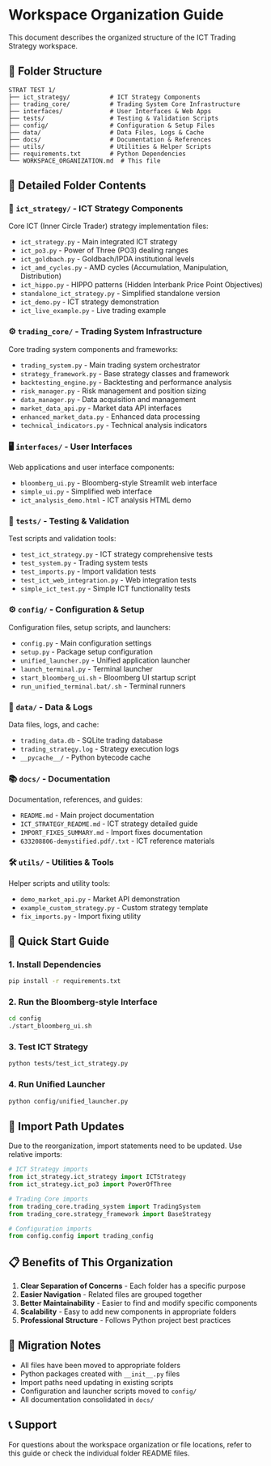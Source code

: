 # Workspace Organization Guide

This document describes the organized structure of the ICT Trading Strategy workspace.

## 📁 Folder Structure

```
STRAT TEST 1/
├── ict_strategy/           # ICT Strategy Components
├── trading_core/           # Trading System Core Infrastructure  
├── interfaces/             # User Interfaces & Web Apps
├── tests/                  # Testing & Validation Scripts
├── config/                 # Configuration & Setup Files
├── data/                   # Data Files, Logs & Cache
├── docs/                   # Documentation & References
├── utils/                  # Utilities & Helper Scripts
├── requirements.txt        # Python Dependencies
└── WORKSPACE_ORGANIZATION.md  # This file
```

## 📂 Detailed Folder Contents

### 🎯 `ict_strategy/` - ICT Strategy Components
Core ICT (Inner Circle Trader) strategy implementation files:

- `ict_strategy.py` - Main integrated ICT strategy
- `ict_po3.py` - Power of Three (PO3) dealing ranges
- `ict_goldbach.py` - Goldbach/IPDA institutional levels
- `ict_amd_cycles.py` - AMD cycles (Accumulation, Manipulation, Distribution)
- `ict_hippo.py` - HIPPO patterns (Hidden Interbank Price Point Objectives)
- `standalone_ict_strategy.py` - Simplified standalone version
- `ict_demo.py` - ICT strategy demonstration
- `ict_live_example.py` - Live trading example

### ⚙️ `trading_core/` - Trading System Infrastructure
Core trading system components and frameworks:

- `trading_system.py` - Main trading system orchestrator
- `strategy_framework.py` - Base strategy classes and framework
- `backtesting_engine.py` - Backtesting and performance analysis
- `risk_manager.py` - Risk management and position sizing
- `data_manager.py` - Data acquisition and management
- `market_data_api.py` - Market data API interfaces
- `enhanced_market_data.py` - Enhanced data processing
- `technical_indicators.py` - Technical analysis indicators

### 🖥️ `interfaces/` - User Interfaces
Web applications and user interface components:

- `bloomberg_ui.py` - Bloomberg-style Streamlit web interface
- `simple_ui.py` - Simplified web interface
- `ict_analysis_demo.html` - ICT analysis HTML demo

### 🧪 `tests/` - Testing & Validation
Test scripts and validation tools:

- `test_ict_strategy.py` - ICT strategy comprehensive tests
- `test_system.py` - Trading system tests
- `test_imports.py` - Import validation tests
- `test_ict_web_integration.py` - Web integration tests
- `simple_ict_test.py` - Simple ICT functionality tests

### ⚙️ `config/` - Configuration & Setup
Configuration files, setup scripts, and launchers:

- `config.py` - Main configuration settings
- `setup.py` - Package setup configuration
- `unified_launcher.py` - Unified application launcher
- `launch_terminal.py` - Terminal launcher
- `start_bloomberg_ui.sh` - Bloomberg UI startup script
- `run_unified_terminal.bat/.sh` - Terminal runners

### 💾 `data/` - Data & Logs
Data files, logs, and cache:

- `trading_data.db` - SQLite trading database
- `trading_strategy.log` - Strategy execution logs
- `__pycache__/` - Python bytecode cache

### 📚 `docs/` - Documentation
Documentation, references, and guides:

- `README.md` - Main project documentation
- `ICT_STRATEGY_README.md` - ICT strategy detailed guide
- `IMPORT_FIXES_SUMMARY.md` - Import fixes documentation
- `633208806-demystified.pdf/.txt` - ICT reference materials

### 🛠️ `utils/` - Utilities & Tools
Helper scripts and utility tools:

- `demo_market_api.py` - Market API demonstration
- `example_custom_strategy.py` - Custom strategy template
- `fix_imports.py` - Import fixing utility

## 🚀 Quick Start Guide

### 1. Install Dependencies
```bash
pip install -r requirements.txt
```

### 2. Run the Bloomberg-style Interface
```bash
cd config
./start_bloomberg_ui.sh
```

### 3. Test ICT Strategy
```bash
python tests/test_ict_strategy.py
```

### 4. Run Unified Launcher
```bash
python config/unified_launcher.py
```

## 🔧 Import Path Updates

Due to the reorganization, import statements need to be updated. Use relative imports:

```python
# ICT Strategy imports
from ict_strategy.ict_strategy import ICTStrategy
from ict_strategy.ict_po3 import PowerOfThree

# Trading Core imports  
from trading_core.trading_system import TradingSystem
from trading_core.strategy_framework import BaseStrategy

# Configuration imports
from config.config import trading_config
```

## 📋 Benefits of This Organization

1. **Clear Separation of Concerns** - Each folder has a specific purpose
2. **Easier Navigation** - Related files are grouped together
3. **Better Maintainability** - Easier to find and modify specific components
4. **Scalability** - Easy to add new components in appropriate folders
5. **Professional Structure** - Follows Python project best practices

## 🔄 Migration Notes

- All files have been moved to appropriate folders
- Python packages created with `__init__.py` files
- Import paths need updating in existing scripts
- Configuration and launcher scripts moved to `config/`
- All documentation consolidated in `docs/`

## 📞 Support

For questions about the workspace organization or file locations, refer to this guide or check the individual folder README files.
